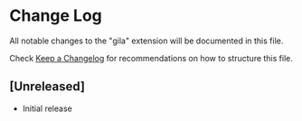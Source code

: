 # Change Log

All notable changes to the "gila" extension will be documented in this file.

Check [Keep a Changelog](http://keepachangelog.com/) for recommendations on how to structure this file.

## [Unreleased]

- Initial release
